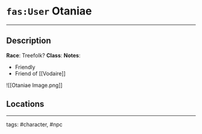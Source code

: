 # `fas:User` Otaniae
---

## Description
**Race**: Treefolk?
**Class**: 
**Notes**: 
- Friendly
- Friend of [[Vodaire]]

![[Otaniae Image.png]]
## Locations

---
tags: #character, #npc